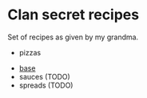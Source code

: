 # Clan secret recipes

Set of recipes as given by my grandma.

* pizzas
- [base](./pizzas/base.md)
- sauces (TODO)
- spreads (TODO)
